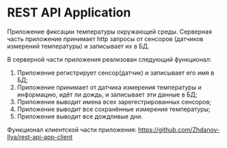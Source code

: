 # REST API Application
Приложение фиксации температуры окружающей среды.
Серверная часть приложение принимает http запросы от сенсоров (датчиков измерений температуры) и записывает их в БД.

В серверной части приложения реализован следующий функционал:
  1. Приложение регистрирует сенсор(датчик) и записывает его имя в БД;
  2. Приложение принимает от датчика измерения температуры и информацию, идёт ли дождь, и записывает эти данные в БД;
  3. Приложение выводит имена всех зарегестрированных сенсоров;
  4. Приложение выводит все сохранённые измерения температуры;
  5. Приложение выводит все дождливые дни.

Функционал клиентской части приложения: https://github.com/Zhdanov-Ilya/rest-api-app-client
